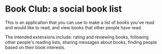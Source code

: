 # Book Club: a social book list

This is an application that you can use to make a list of books
you've read and would like to read,
and view books that other people have read.  

The intended extensions include: rating and reviewing books, 
following other people's reading lists, 
sharing messages about books, finding people based on their book interests.